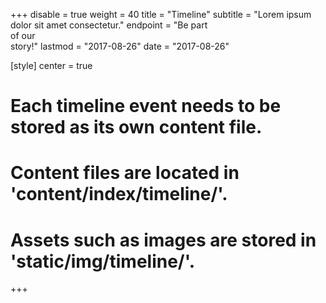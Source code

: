 +++ 
disable = true
weight = 40
title = "Timeline"
subtitle = "Lorem ipsum dolor sit amet consectetur."
endpoint = "Be part<br>of our<br>story!"
lastmod = "2017-08-26"
date = "2017-08-26"



[style]
  center = true

# Each timeline event needs to be stored as its own content file.
# Content files are located in 'content/index/timeline/'.
# Assets such as images are stored in 'static/img/timeline/'.
+++
